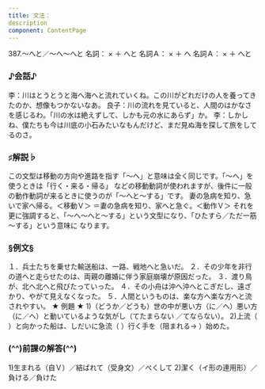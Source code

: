 ```yaml
---
title: 文法：
description
component: ContentPage
---
```



387.～へと／～へ～へと
名詞： × ＋ へと 名詞Ａ： × ＋ へ 名詞Ａ： × ＋ へと
### ♪会話♪
李：川はとうとうと海へ海へと流れていくね。この川がどれだけの人を養ってきたのか、想像もつかないなあ。 良子：川の流れを見ていると、人間のはかなさを感じるわ。「川の水は絶えずして、しかも元の水にあらず」か。
李：しかしね、僕たちも今は川底の小石みたいなもんだけど、まだ見ぬ海を探して旅をしてるのさ。
### ♯解説♭
この文型は移動の方向や進路を指す「～へ」と意味は全く同じです。「～へ」を使うときは「行く・来る・帰る」 などの移動動詞が使われますが、後件に一般の動作動詞が来るときに使うのが「～へと～する」です。
妻の急病を知り、急いで家へ帰る。＜移動Ｖ＞ ＝妻の急病を知り、家へと急ぐ。＜動作Ｖ＞
それを更に強調すると、「～へ～へと～する」という文型になり、「ひたすら／ただ一筋～する」という意味に なります。
### §例文§
１．兵士たちを乗せた輸送船は、一路、戦地へと急いだ。
２．その少年を非行の道へと走らせたのは、両親の離婚に伴う家庭崩壊が原因だった。
３．渡り鳥が、北へ北へと飛びたっていった。
４．その小舟は沖へ沖へとこぎだし、遠ざかり、やがて見えなくなった。
５．人間というものは、楽な方へ楽な方へと流されやすい。
★ 例題 ★
1)（どうか／どうも）世の中が悪い方（に／へ）悪い方（に／へ）と動いているような気がし（てたまらない
／てならない）。
2)上流（ ）と向かった船は、しだいに急流（ ）行く手を（阻まれる→ ）始めた。
### (^^)前課の解答(^^)
1)生まれる（自Ｖ）／結ばれて（受身文）／べくして
2)潔く（イ形の連用形）／負ける／負けた
